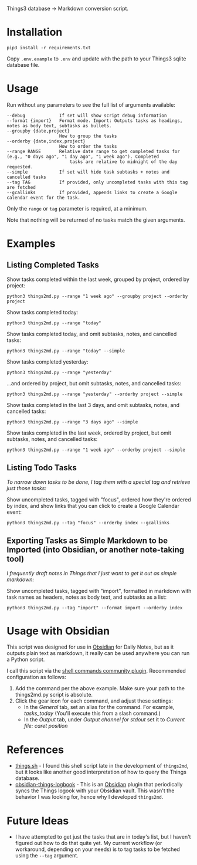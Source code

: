 Things3 database -> Markdown conversion script.

# Installation

`pip3 install -r requirements.txt`

Copy `.env.example` to `.env` and update with the path to your Things3 sqlite database file.

# Usage

Run without any parameters to see the full list of arguments available:

```
--debug             If set will show script debug information
--format {import}   Format mode. Import: Outputs tasks as headings, notes as body text, subtasks as bullets.
--groupby {date,project}
                    How to group the tasks
--orderby {date,index,project}
                    How to order the tasks
--range RANGE       Relative date range to get completed tasks for (e.g., "0 days ago", "1 day ago", "1 week ago"). Completed
                        tasks are relative to midnight of the day requested.
--simple            If set will hide task subtasks + notes and cancelled tasks
--tag TAG           If provided, only uncompleted tasks with this tag are fetched
--gcallinks         If provided, appends links to create a Google calendar event for the task.
```

Only the `range` or `tag` parameter is required, at a minimum.

Note that nothing will be returned of no tasks match the given arguments.

# Examples

## Listing Completed Tasks

Show tasks completed within the last week, grouped by project, ordered by project:
```
python3 things2md.py --range "1 week ago" --groupby project --orderby project
```

Show tasks completed today:
```
python3 things2md.py --range "today"
```

Show tasks completed today, and omit subtasks, notes, and cancelled tasks:
```
python3 things2md.py --range "today" --simple
```

Show tasks completed yesterday:
```
python3 things2md.py --range "yesterday"
```

...and ordered by project, but omit subtasks, notes, and cancelled tasks:
```
python3 things2md.py --range "yesterday" --orderby project --simple
```

Show tasks completed in the last 3 days, and omit subtasks, notes, and cancelled tasks:
```
python3 things2md.py --range "3 days ago" --simple
```

Show tasks completed in the last week, ordered by project, but omit subtasks, notes, and cancelled tasks:
```
python3 things2md.py --range "1 week ago" --orderby project --simple
```

## Listing Todo Tasks

_To narrow down tasks to be done, I tag them with a special tag and retrieve just those tasks:_

Show uncompleted tasks, tagged with "focus", ordered how they're ordered by index, and show links that you can click to create a Google Calendar event:
```
python3 things2md.py --tag "focus" --orderby index --gcallinks
```

## Exporting Tasks as Simple Markdown to be Imported (into Obsidian, or another note-taking tool)

_I frequently draft notes in Things that I just want to get it out as simple markdown:_

Show uncompleted tasks, tagged with "import", formatted in markdown with task names as headers, notes as body text, and subtasks as a list:
```
python3 things2md.py --tag "import" --format import --orderby index
```

# Usage with Obsidian

This script was designed for use in [Obsidian](https://obsidian.md/) for Daily Notes, but as it outputs plain text as markdown, it really can be used anywhere you can run a Python script.

I call this script via the [shell commands community plugin](https://github.com/Taitava/obsidian-shellcommands). Recommended configuration as follows:

1. Add the command per the above example. Make sure your path to the things2md.py script is absolute.
1. Click the gear icon for each command, and adjust these settings:
    - In the _General_ tab, set an alias for the command. For example, _tasks_today_ (You'll execute this from a slash command.)
    - In the _Output_ tab, under _Output channel for stdout_ set it to _Current file: caret position_

# References

- [things.sh](https://github.com/AlexanderWillner/things.sh) - I found this shell script late in the development of `things2md`, but it looks like another good interpretation of how to query the Things database.
- [obsidian-things-logbook](https://github.com/liamcain/obsidian-things-logbook) - This is an [Obsidian](https://obsidian.md/) plugin that periodically syncs the Things logook with your Obsidian vault. This wasn't the behavior I was looking for, hence why I developed `things2md`.

# Future Ideas

- I have attempted to get just the tasks that are in today's list, but I haven't figured out how to do that quite yet. My current workflow (or workaround, depending on your needs) is to tag tasks to be fetched using the `--tag` argument.